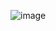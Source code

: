 ![image](https://user-images.githubusercontent.com/69858181/117596436-c443ab80-b119-11eb-8c45-f68d62c0814b.png)

